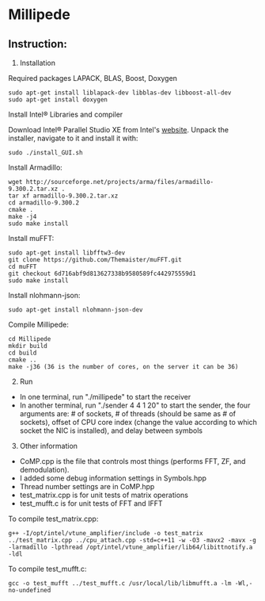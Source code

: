 # Millipede

## Instruction:

1. Installation

Required packages LAPACK, BLAS, Boost, Doxygen

	sudo apt-get install liblapack-dev libblas-dev libboost-all-dev
	sudo apt-get install doxygen

Install Intel® Libraries and compiler

Download Intel® Parallel Studio XE from 
Intel's [website](https://software.intel.com/en-us/parallel-studio-xe/choose-download).
Unpack the installer, navigate to it and install it with:
    
    sudo ./install_GUI.sh

Install Armadillo:

	wget http://sourceforge.net/projects/arma/files/armadillo-9.300.2.tar.xz .
	tar xf armadillo-9.300.2.tar.xz
	cd armadillo-9.300.2
	cmake .
	make -j4
	sudo make install

Install muFFT:

	sudo apt-get install libfftw3-dev
	git clone https://github.com/Themaister/muFFT.git
	cd muFFT
	git checkout 6d716abf9d813627338b9580589fc442975559d1
	sudo make install

Install nlohmann-json:

    sudo apt-get install nlohmann-json-dev

Compile Millipede:

	cd Millipede
	mkdir build
	cd build
	cmake ..
	make -j36 (36 is the number of cores, on the server it can be 36)

2. Run
* In one terminal, run "./millipede" to start the receiver
* In another terminal, run "./sender 4 4 1 20" to start the sender, the four arguments are: # of sockets, # of threads (should be same as # of sockets), offset of CPU core index (change the value according to which socket the NIC is installed), and delay between symbols

3. Other information
* CoMP.cpp is the file that controls most things (performs FFT, ZF, and demodulation). 
* I added some debug information settings in Symbols.hpp
* Thread number settings are in CoMP.hpp
* test_matrix.cpp is for unit tests of matrix operations
* test_mufft.c is for unit tests of FFT and IFFT

To compile test_matrix.cpp:

	g++ -I/opt/intel/vtune_amplifier/include -o test_matrix ../test_matrix.cpp ../cpu_attach.cpp -std=c++11 -w -O3 -mavx2 -mavx -g -larmadillo -lpthread /opt/intel/vtune_amplifier/lib64/libittnotify.a -ldl

To compile test_mufft.c:

	gcc -o test_mufft ../test_mufft.c /usr/local/lib/libmufft.a -lm -Wl,-no-undefined


